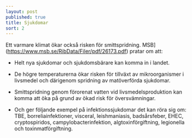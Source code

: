 ```yaml
---
layout: post
published: true
title: Sjukdomar
sort: 2
---
```




Ett varmare klimat ökar också risken för smittspridning. MSB](https://www.msb.se/RibData/Filer/pdf/26173.pdf) pratar om att:

- Helt nya sjukdomar och sjukdomsbärare kan komma in i landet. 

- De högre temperaturerna ökar risken för tillväxt av mikroorganismer i livsmedel och därigenom spridning av matöverförda sjukdomar. 

- Smittspridning genom förorenat vatten vid livsmedelsproduktion kan komma att öka på grund av ökad risk för översvämningar.

- Och ger följande exempel på infektionssjukdomar det kan röra sig om: TBE, borreliainfektioner, visceral, leishmaniasis, badsårsfeber, EHEC, cryptospiridos, campylobacterinfektion, algtoxinförgiftning, legionella och toxinmatförgiftning.
